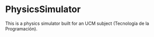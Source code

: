 # PhysicsSimulator


This is a physics simulator built for an UCM subject (Tecnología de la Programación).
